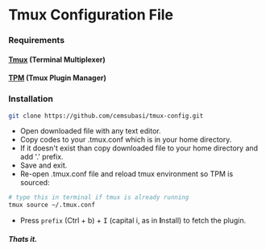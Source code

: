 # Tmux Configuration File

### Requirements

#### [Tmux](https://github.com/tmux/tmux) (Terminal Multiplexer)

#### [TPM](https://github.com/tmux-plugins/tpm) (Tmux Plugin Manager)

### Installation

```sh
git clone https://github.com/cemsubasi/tmux-config.git 
```
- Open downloaded file with any text editor.
- Copy codes to your .tmux.conf which is in your home directory. 
- If it doesn't exist than copy downloaded file to your home directory and add '.' prefix.
- Save and exit.
- Re-open .tmux.conf file and reload tmux environment so TPM is sourced:

```bash
# type this in terminal if tmux is already running
tmux source ~/.tmux.conf
```
- Press `prefix` (Ctrl + b) + <kbd>I</kbd> (capital i, as in **I**nstall) to fetch the plugin.

##### Thats it.

